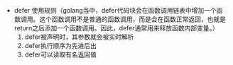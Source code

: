 * defer 使用规则（golang当中，defer代码块会在函数调用链表中增加一个函数调用。这个函数调用不是普通的函数调用，而是会在函数正常返回，也就是return之后添加一个函数调用。因此，defer通常用来释放函数内部变量。）
  1. defer被声明时，其参数就会被实时解析
  1. defer执行顺序为先进后出
  1. defer可以读取有名返回值
